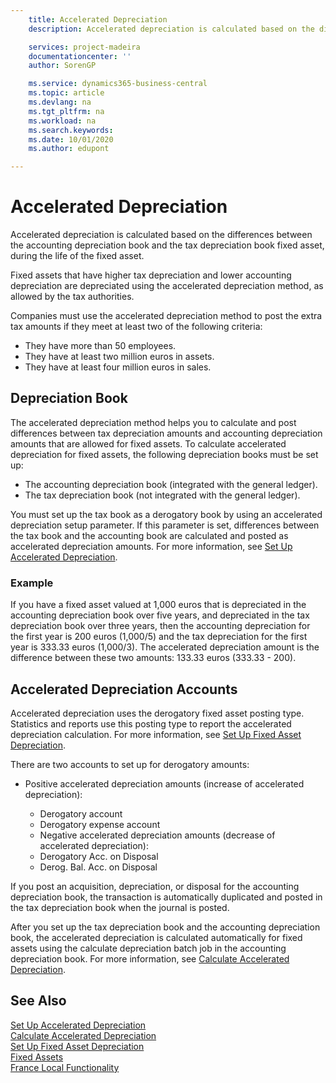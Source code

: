 ```yaml
---
    title: Accelerated Depreciation
    description: Accelerated depreciation is calculated based on the differences between the accounting depreciation book and the tax depreciation book fixed asset, during the life of the fixed asset.

    services: project-madeira 
    documentationcenter: ''
    author: SorenGP

    ms.service: dynamics365-business-central
    ms.topic: article
    ms.devlang: na
    ms.tgt_pltfrm: na
    ms.workload: na
    ms.search.keywords:
    ms.date: 10/01/2020
    ms.author: edupont

---
```

# Accelerated Depreciation
Accelerated depreciation is calculated based on the differences between the accounting depreciation book and the tax depreciation book fixed asset, during the life of the fixed asset.  

Fixed assets that have higher tax depreciation and lower accounting depreciation are depreciated using the accelerated depreciation method, as allowed by the tax authorities.  

Companies must use the accelerated depreciation method to post the extra tax amounts if they meet at least two of the following criteria:  

- They have more than 50 employees.  
- They have at least two million euros in assets.  
- They have at least four million euros in sales.  

## Depreciation Book  
The accelerated depreciation method helps you to calculate and post differences between tax depreciation amounts and accounting depreciation amounts that are allowed for fixed assets. To calculate accelerated depreciation for fixed assets, the following depreciation books must be set up:  

- The accounting depreciation book (integrated with the general ledger).  
- The tax depreciation book (not integrated with the general ledger).  

You must set up the tax book as a derogatory book by using an accelerated depreciation setup parameter. If this parameter is set, differences between the tax book and the accounting book are calculated and posted as accelerated depreciation amounts. For more information, see [Set Up Accelerated Depreciation](how-to-set-up-accelerated-depreciation.md).  

### Example  
 If you have a fixed asset valued at 1,000 euros that is depreciated in the accounting depreciation book over five years, and depreciated in the tax depreciation book over three years, then the accounting depreciation for the first year is 200 euros (1,000/5) and the tax depreciation for the first year is 333.33 euros (1,000/3). The accelerated depreciation amount is the difference between these two amounts: 133.33 euros (333.33 - 200).  

## Accelerated Depreciation Accounts  
Accelerated depreciation uses the derogatory fixed asset posting type. Statistics and reports use this posting type to report the accelerated depreciation calculation. For more information, see [Set Up Fixed Asset Depreciation](../../fa-how-setup-depreciation.md).  

There are two accounts to set up for derogatory amounts:  

- Positive accelerated depreciation amounts (increase of accelerated depreciation):  

    - Derogatory account  
    - Derogatory expense account  
    - Negative accelerated depreciation amounts (decrease of accelerated depreciation):  
    - Derogatory Acc. on Disposal  
    - Derog. Bal. Acc. on Disposal  

If you post an acquisition, depreciation, or disposal for the accounting depreciation book, the transaction is automatically duplicated and posted in the tax depreciation book when the journal is posted.  

After you set up the tax depreciation book and the accounting depreciation book, the accelerated depreciation is calculated automatically for fixed assets using the calculate depreciation batch job in the accounting depreciation book. For more information, see [Calculate Accelerated Depreciation](how-to-calculate-accelerated-depreciation.md).  

## See Also  
 [Set Up Accelerated Depreciation](how-to-set-up-accelerated-depreciation.md)   
 [Calculate Accelerated Depreciation](how-to-calculate-accelerated-depreciation.md)   
 [Set Up Fixed Asset Depreciation](../../fa-how-setup-depreciation.md)   
[Fixed Assets](../../fa-manage.md)  
 [France Local Functionality](france-local-functionality.md)
